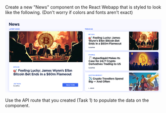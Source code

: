 Create a new "News" component on the React Webapp that is styled to look like the following. 
(Don't worry if colors and fonts aren't exact)

![task_3.png](task_3.png)

Use the API route that you created (Task 1) to populate the data on the component.
